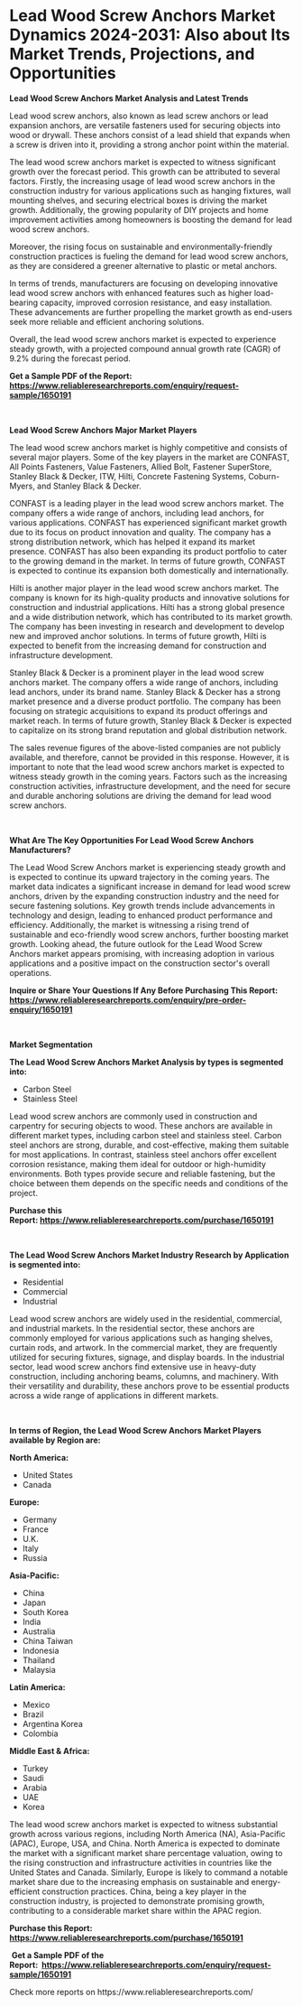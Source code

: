 <p><h1>Lead Wood Screw Anchors Market Dynamics 2024-2031: Also about Its Market Trends, Projections, and Opportunities</h1></p><p><strong>Lead Wood Screw Anchors Market Analysis and Latest Trends</strong></p>
<p><p>Lead wood screw anchors, also known as lead screw anchors or lead expansion anchors, are versatile fasteners used for securing objects into wood or drywall. These anchors consist of a lead shield that expands when a screw is driven into it, providing a strong anchor point within the material.</p><p>The lead wood screw anchors market is expected to witness significant growth over the forecast period. This growth can be attributed to several factors. Firstly, the increasing usage of lead wood screw anchors in the construction industry for various applications such as hanging fixtures, wall mounting shelves, and securing electrical boxes is driving the market growth. Additionally, the growing popularity of DIY projects and home improvement activities among homeowners is boosting the demand for lead wood screw anchors.</p><p>Moreover, the rising focus on sustainable and environmentally-friendly construction practices is fueling the demand for lead wood screw anchors, as they are considered a greener alternative to plastic or metal anchors.</p><p>In terms of trends, manufacturers are focusing on developing innovative lead wood screw anchors with enhanced features such as higher load-bearing capacity, improved corrosion resistance, and easy installation. These advancements are further propelling the market growth as end-users seek more reliable and efficient anchoring solutions.</p><p>Overall, the lead wood screw anchors market is expected to experience steady growth, with a projected compound annual growth rate (CAGR) of 9.2% during the forecast period.</p></p>
<p><strong>Get a Sample PDF of the Report:&nbsp; <a href="https://www.reliableresearchreports.com/enquiry/request-sample/1650191">https://www.reliableresearchreports.com/enquiry/request-sample/1650191</a></strong></p>
<p>&nbsp;</p>
<p><strong>Lead Wood Screw Anchors Major Market Players</strong></p>
<p><p>The lead wood screw anchors market is highly competitive and consists of several major players. Some of the key players in the market are CONFAST, All Points Fasteners, Value Fasteners, Allied Bolt, Fastener SuperStore, Stanley Black & Decker, ITW, Hilti, Concrete Fastening Systems, Coburn-Myers, and Stanley Black & Decker.</p><p>CONFAST is a leading player in the lead wood screw anchors market. The company offers a wide range of anchors, including lead anchors, for various applications. CONFAST has experienced significant market growth due to its focus on product innovation and quality. The company has a strong distribution network, which has helped it expand its market presence. CONFAST has also been expanding its product portfolio to cater to the growing demand in the market. In terms of future growth, CONFAST is expected to continue its expansion both domestically and internationally.</p><p>Hilti is another major player in the lead wood screw anchors market. The company is known for its high-quality products and innovative solutions for construction and industrial applications. Hilti has a strong global presence and a wide distribution network, which has contributed to its market growth. The company has been investing in research and development to develop new and improved anchor solutions. In terms of future growth, Hilti is expected to benefit from the increasing demand for construction and infrastructure development.</p><p>Stanley Black & Decker is a prominent player in the lead wood screw anchors market. The company offers a wide range of anchors, including lead anchors, under its brand name. Stanley Black & Decker has a strong market presence and a diverse product portfolio. The company has been focusing on strategic acquisitions to expand its product offerings and market reach. In terms of future growth, Stanley Black & Decker is expected to capitalize on its strong brand reputation and global distribution network.</p><p>The sales revenue figures of the above-listed companies are not publicly available, and therefore, cannot be provided in this response. However, it is important to note that the lead wood screw anchors market is expected to witness steady growth in the coming years. Factors such as the increasing construction activities, infrastructure development, and the need for secure and durable anchoring solutions are driving the demand for lead wood screw anchors.</p></p>
<p>&nbsp;</p>
<p><strong>What Are The Key Opportunities For Lead Wood Screw Anchors Manufacturers?</strong></p>
<p><p>The Lead Wood Screw Anchors market is experiencing steady growth and is expected to continue its upward trajectory in the coming years. The market data indicates a significant increase in demand for lead wood screw anchors, driven by the expanding construction industry and the need for secure fastening solutions. Key growth trends include advancements in technology and design, leading to enhanced product performance and efficiency. Additionally, the market is witnessing a rising trend of sustainable and eco-friendly wood screw anchors, further boosting market growth. Looking ahead, the future outlook for the Lead Wood Screw Anchors market appears promising, with increasing adoption in various applications and a positive impact on the construction sector's overall operations.</p></p>
<p><strong>Inquire or Share Your Questions If Any Before Purchasing This Report: <a href="https://www.reliableresearchreports.com/enquiry/pre-order-enquiry/1650191">https://www.reliableresearchreports.com/enquiry/pre-order-enquiry/1650191</a></strong></p>
<p>&nbsp;</p>
<p><strong>Market Segmentation</strong></p>
<p><strong>The Lead Wood Screw Anchors Market Analysis by types is segmented into:</strong></p>
<p><ul><li>Carbon Steel</li><li>Stainless Steel</li></ul></p>
<p><p>Lead wood screw anchors are commonly used in construction and carpentry for securing objects to wood. These anchors are available in different market types, including carbon steel and stainless steel. Carbon steel anchors are strong, durable, and cost-effective, making them suitable for most applications. In contrast, stainless steel anchors offer excellent corrosion resistance, making them ideal for outdoor or high-humidity environments. Both types provide secure and reliable fastening, but the choice between them depends on the specific needs and conditions of the project.</p></p>
<p><strong>Purchase this Report:&nbsp;<a href="https://www.reliableresearchreports.com/purchase/1650191">https://www.reliableresearchreports.com/purchase/1650191</a></strong></p>
<p>&nbsp;</p>
<p><strong>The Lead Wood Screw Anchors Market Industry Research by Application is segmented into:</strong></p>
<p><ul><li>Residential</li><li>Commercial</li><li>Industrial</li></ul></p>
<p><p>Lead wood screw anchors are widely used in the residential, commercial, and industrial markets. In the residential sector, these anchors are commonly employed for various applications such as hanging shelves, curtain rods, and artwork. In the commercial market, they are frequently utilized for securing fixtures, signage, and display boards. In the industrial sector, lead wood screw anchors find extensive use in heavy-duty construction, including anchoring beams, columns, and machinery. With their versatility and durability, these anchors prove to be essential products across a wide range of applications in different markets.</p></p>
<p>&nbsp;</p>
<p><strong>In terms of Region, the Lead Wood Screw Anchors Market Players available by Region are:</strong></p>
<p>
    <p> <strong> North America: </strong>
        <ul>
            <li>United States</li>
            <li>Canada</li>
        </ul>
        </p> 
    <p> <strong> Europe: </strong>
        <ul>
            <li>Germany</li>
            <li>France</li>
            <li>U.K.</li>
            <li>Italy</li>
            <li>Russia</li>
        </ul>
        </p> 
    <p> <strong> Asia-Pacific: </strong>
        <ul>
            <li>China</li>
            <li>Japan</li>
            <li>South Korea</li>
            <li>India</li>
            <li>Australia</li>
            <li>China Taiwan</li>
            <li>Indonesia</li>
            <li>Thailand</li>
            <li>Malaysia</li>
        </ul>
        </p> 
    <p> <strong> Latin America: </strong>
        <ul>
            <li>Mexico</li>
            <li>Brazil</li>
            <li>Argentina Korea</li>
            <li>Colombia</li>
        </ul>
        </p> 
    <p> <strong> Middle East & Africa: </strong>
        <ul>
            <li>Turkey</li>
            <li>Saudi</li>
            <li>Arabia</li>
            <li>UAE</li>
            <li>Korea</li>
        </ul>
    </p>
    </p>
<p><p>The lead wood screw anchors market is expected to witness substantial growth across various regions, including North America (NA), Asia-Pacific (APAC), Europe, USA, and China. North America is expected to dominate the market with a significant market share percentage valuation, owing to the rising construction and infrastructure activities in countries like the United States and Canada. Similarly, Europe is likely to command a notable market share due to the increasing emphasis on sustainable and energy-efficient construction practices. China, being a key player in the construction industry, is projected to demonstrate promising growth, contributing to a considerable market share within the APAC region.</p></p>
<p><strong>Purchase this Report: <a href="https://www.reliableresearchreports.com/purchase/1650191">https://www.reliableresearchreports.com/purchase/1650191</a></strong></p>
<p>&nbsp;<strong>Get a Sample PDF of the Report:&nbsp;&nbsp;<a href="https://www.reliableresearchreports.com/enquiry/request-sample/1650191">https://www.reliableresearchreports.com/enquiry/request-sample/1650191</a></strong></p>
<p><strong></strong></p>
<p>Check more reports on https://www.reliableresearchreports.com/</p>